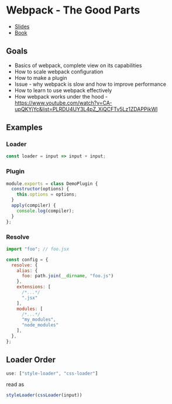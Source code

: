 # Webpack - The Good Parts

* [Slides](https://presentations.survivejs.com/webpack-the-good-parts/)
* [Book](https://survivejs.com/webpack/)

## Goals

* Basics of webpack, complete view on its capabilities
* How to scale webpack configuration
* How to make a plugin
* Issue - why webpack is slow and how to improve performance
* How to learn to use webpack effectively
* How webpack works under the hood - https://www.youtube.com/watch?v=CA-upQKYjYc&list=PLRDU4UY3L4pZ_XiQCFTv5Lz1ZDAPPikWl

## Examples

### Loader

```javascript
const loader = input => input + input;
```

### Plugin

```javascript
module.exports = class DemoPlugin {
  constructor(options) {
    this.options = options;
  }
  apply(compiler) {
    console.log(compiler);
  }
};
```

### Resolve

```javascript
import "foo"; // foo.jsx
```

```javascript
const config = {
  resolve: {
    alias: {
      foo: path.join(__dirname, "foo.js")
    },
    extensions: [
      /*...*/
      ".jsx"
    ],
    modules: [
      /*...*/
      "my_modules",
      "node_modules"
    ],
  },
};
```

## Loader Order

```javascript
use: ["style-loader", "css-loader"]
```

read as

```javascript
styleLoader(cssLoader(input))
```
